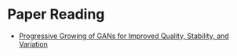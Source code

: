 # Paper Reading
- [Progressive Growing of GANs for Improved Quality, Stability, and Variation](https://arxiv.org/pdf/1710.10196.pdf)
